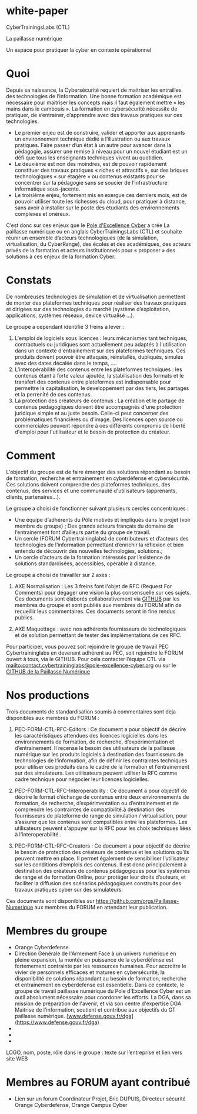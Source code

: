 # white-paper
CyberTrainingsLabs (CTL)

La paillasse numérique

Un espace pour pratiquer la cyber en contexte opérationnel

# Quoi
Depuis sa naissance, la Cybersécurité requiert de maitriser les entrailles des technologies de l’information. Une bonne formation académique est nécessaire pour maitriser les concepts mais il faut également mettre « les mains dans le cambouis ». La formation en cybersécurité nécessite de pratiquer, de s’entrainer, d’apprendre avec des travaux pratiques sur ces technologies. 
 - Le premier enjeu est de construire, valider et apporter aux apprenants un environnement technique dédié à l’illustration ou aux travaux pratiques. Faire passer d’un état à un autre pour avancer dans la pédagogie, assurer une remise à niveau pour un nouvel étudiant est un défi que tous les enseignants techniques vivent au quotidien.
 - Le deuxième est non des moindres, est de pouvoir rapidement constituer des travaux pratiques « riches et attractifs », sur des briques technologiques « sur étagère » ou contenus existants pour se concentrer sur la pédagogie sans se soucier de l’infrastructure informatique sous-jacente.
 - Le troisième enjeu, fortement mis en exergue ces derniers mois, est de pouvoir utiliser toute les richesses du cloud, pour pratiquer à distance, sans avoir à installer sur le poste des étudiants des environnements complexes et onéreux.

C’est donc sur ces enjeux que le [Pole d'Excellence Cyber](https://www.pole-excellence-cyber.org) a crée La paillasse numérique ou en anglais CyberTrainingsLabs (CTL) et souhaite réunir un ensemble d’acteurs technologiques (de la simulation, virtualisation, du CyberRange), des écoles et des académiques, des acteurs privés de la formation et acteurs institutionnels pour « proposer » des solutions à ces enjeux de la formation Cyber.

# Constats
De nombreuses technologies de simulation et de virtualisation permettent de monter des plateformes techniques pour réaliser des travaux pratiques et dirigées sur des technologies du marché (système d’exploitation, applications, systèmes réseaux, device virtualisé …). 

Le groupe a cependant identifié 3 freins à lever :
1. 	L'emploi de logiciels sous licences : leurs mécanismes tant techniques, contractuels ou juridiques sont actuellement peu adaptés à l'utilisation dans un contexte d'entrainement sur des plateformes techniques. Ces produits doivent pouvoir être attaqués, réinstallés, dupliqués, simulés avec des dates décalée dans le temps, ….
2. 	L’interopérabilité des contenus entre les plateformes techniques : les contenus étant à forte valeur ajoutée, la stabilisation des formats et le transfert des contenus entre plateformes est indispensable pour permettre la capitalisation, le developpement par des tiers, les partages et la perrenité de ces contenus.
3. 	La protection des créateurs de contenus : La création et le partage de contenus pedagogiques doivent être accompagnés d'une protection juridique simple et au juste besoin. Celle-ci peut concerner des problématiques financières ou d'image. Des licences open source ou commerciales peuvent répondre à ces différents compromis de liberté d'emploi pour l'utilisateur et le besoin de protection du créateur.

# Comment
L'objectif du groupe est de faire émerger des solutions répondant au besoin de formation, recherche et entrainement en cyberdéfense et cybersécurité. Ces solutions doivent comprendre des plateformes techniques, des contenus, des services et une communauté d'utilisateurs (apprenants, clients, partenaires…).

Le groupe a choisi de fonctionner suivant plusieurs cercles concentriques :
 - 	Une équipe d’adhérents du Pôle motivés et impliqués dans le projet (voir membre du groupe) ; Des grands acteurs français du domaine de l’entrainement font d’ailleurs partie du groupe de travail.
 - 	Un cercle (FORUM Cybertraininglabs) de contributeurs et d’acteurs des technologies de l’information permettant d’enrichir la réflexion et bien entendu de découvrir des nouvelles technologies, solutions.;
 - 	Un cercle d’acteurs de la formation intéressés par l’existence de solutions standardisées, accessibles, opérable à distance.

Le groupe a choisi de travailler sur 2 axes : 
1. AXE Normalisation : Les 3 freins font l'objet de RFC (Request For Comments) pour dégager une vision la plus consensuelle sur ces sujets. Ces documents sont élaborés collaborativement via [GITHUB](https://github.com/orgs/Paillasse-Numerique) par les membres du groupe et sont publiés aux membres du FORUM afin de recueillir leus commentaires. Ces documents seront in fine rendus publics.

2. AXE Maquettage : avec nos adhérents fournisseurs de technologiques et de solution permettant de tester des implémentations de ces RFC.

Pour participer, vous pouvez soit rejoindre le groupe de travail PEC Cybertraininglabs en devenant adhérent au PEC, soit rejoindre le FORUM ouvert à tous, via le GITHUB. Pour cela contacter l’équipe CTL via [mailto:contact.cybertraininglabs@pole-excellence-cyber.org](contact.cybertraininglabs@pole-excellence-cyber.org) ou sur le [GITHUB de la Paillasse Numérique](https://github.com/orgs/Paillasse-Numerique)
# Nos productions 
Trois documents de standardisation soumis à commentaires sont deja disponibles aux membres du FORUM :
1. 	PEC-FORM-CTL-RFC-Editors : Ce document a pour objectif de décrire les caractéristiques attendues des licences logicielles dans les environnements de formation, de recherche, d’expérimentation et d’entrainement. Il recense le besoin des utilisateurs de la paillasse numérique sur les produits logiciels à destination des fournisseurs de technologies de l’information, afin de définir les contraintes techniques pour utiliser ces produits dans le cadre de la formation et l’entrainement sur des simulateurs. Les utilisateurs peuvent utiliser la RFC comme cadre technique pour négocier leur licences logicielles.

2. 	PEC-FORM-CTL-RFC-Interoperability : Ce document a pour objectif de décrire le format d’échange de contenus entre deux environnements de formation, de recherche, d’expérimentation ou d’entrainement et de comprendre les contraintes de compatibilité.à destination des fournisseurs de plateforme de range de simulation / virtualisation, pour s’assurer que les contenus sont compatibles entre les plateformes. Les utilisateurs peuvent s'appuyer sur la RFC pour les choix techniques liées à l'interoperabilité..

3. 	PEC-FORM-CTL-RFC-Creators : Ce document a pour objectif de décrire le besoin de protection des créateurs de contenus et les solutions qu’ils peuvent mettre en place. Il permet également de sensibiliser l’utilisateur sur les conditions d’emplois des contenus. Il est donc principalement à destination des créateurs de contenus pédagogiques pour les systèmes de range et de formation Online, pour protéger leur droits d’auteurs, et faciliter la diffusion des scénarios pédagogiques construits pour des travaux pratiques cyber sur des simulateurs.

Ces documents sont disponibles sur https://github.com/orgs/Paillasse-Numerique aux membres du FORUM en attendant leur publication.
# Membres du groupe
 - 	Orange Cyberdefense
 - 	Direction Générale de l'Armement
Face à un univers numérique en pleine expansion, la montée en puissance de la cyberdéfense est fortemement contrainte par les ressources humaines. Pour accroitre le vivier de personnels efficaces et matures en cybersécurité, la disponibilité de solutions répondant au besoin de formation, recherche et entrainement en cyberdefense est essentielle. Dans ce contexte, le groupe de travail paillasse numérique du Pole d'Excellence Cyber est un outil absolument nécessaire pour coordoner les efforts. La DGA, dans sa mission de préparation de l'avenir, et via son centre d'expertise DGA Maitrise de l'information, soutient et contribue aux objectifs du GT paillasse numérique.
[www.defense.gouv.fr/dga](https://www.defense.gouv.fr/dga)
 - 	
 - 	
 - 	
 LOGO, nom, poste, rôle dans le groupe : texte sur l’entreprise et lien vers site WEB
# Membres au FORUM ayant contribué
 - 	Lien sur un forum
Coordinateur Projet, Eric DUPUIS, Directeur sécurité Orange Cyberdefense, Orange Campus Cyber

